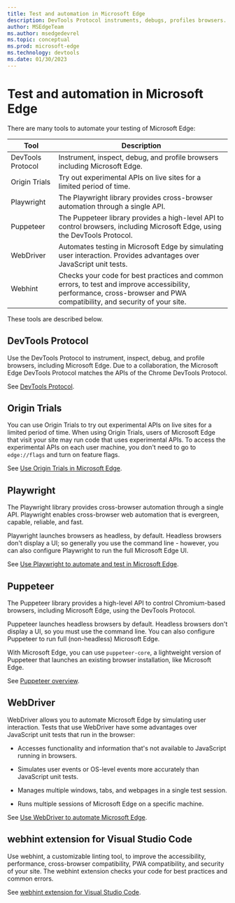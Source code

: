 ```yaml
---
title: Test and automation in Microsoft Edge
description: DevTools Protocol instruments, debugs, profiles browsers.  Origin Trials to try experimental APIs.  Playwright cross-browser automation via 1 API.  Puppeteer API automates via DevTools Protocol.  WebDriver simulates user interaction.  webhint linting checks for errors, best practices.
author: MSEdgeTeam
ms.author: msedgedevrel
ms.topic: conceptual
ms.prod: microsoft-edge
ms.technology: devtools
ms.date: 01/30/2023
---
```

# Test and automation in Microsoft Edge

There are many tools to automate your testing of Microsoft Edge:

| Tool | Description |
| --- | --- |
| DevTools Protocol | Instrument, inspect, debug, and profile browsers including Microsoft Edge. |
| Origin Trials | Try out experimental APIs on live sites for a limited period of time. |
| Playwright | The Playwright library provides cross-browser automation through a single API. |
| Puppeteer | The Puppeteer library provides a high-level API to control browsers, including Microsoft Edge, using the DevTools Protocol. |
| WebDriver | Automates testing in Microsoft Edge by simulating user interaction.  Provides advantages over JavaScript unit tests. |
| Webhint | Checks your code for best practices and common errors, to test and improve accessibility, performance, cross-browser and PWA compatibility, and security of your site. |

These tools are described below.


<!-- ====================================================================== -->
## DevTools Protocol

Use the DevTools Protocol to instrument, inspect, debug, and profile browsers, including Microsoft Edge. Due to a collaboration, the Microsoft Edge DevTools Protocol matches the APIs of the Chrome DevTools Protocol.

See [DevTools Protocol](devtools-protocol.md).


<!-- ====================================================================== -->
## Origin Trials

You can use Origin Trials to try out experimental APIs on live sites for a limited period of time.  When using Origin Trials, users of Microsoft Edge that visit your site may run code that uses experimental APIs.  To access the experimental APIs on each user machine, you don't need to go to `edge://flags` and turn on feature flags.

See [Use Origin Trials in Microsoft Edge](../origin-trials/index.md).


<!-- ====================================================================== -->
## Playwright

The Playwright library provides cross-browser automation through a single API.  Playwright enables cross-browser web automation that is evergreen, capable, reliable, and fast.

Playwright launches browsers as headless, by default.  Headless browsers don't display a UI; so generally you use the command line - however, you can also configure Playwright to run the full Microsoft Edge UI.

See [Use Playwright to automate and test in Microsoft Edge](../playwright/index.md).


<!-- ====================================================================== -->
## Puppeteer

The Puppeteer library provides a high-level API to control Chromium-based browsers, including Microsoft Edge, using the DevTools Protocol.

Puppeteer launches headless browsers by default.  Headless browsers don't display a UI, so you must use the command line.  You can also configure Puppeteer to run full (non-headless) Microsoft Edge.

With Microsoft Edge, you can use `puppeteer-core`, a lightweight version of Puppeteer that launches an existing browser installation, like Microsoft Edge.

See [Puppeteer overview](../puppeteer/index.md).


<!-- ====================================================================== -->
## WebDriver

WebDriver allows you to automate Microsoft Edge by simulating user interaction.  Tests that use WebDriver have some advantages over JavaScript unit tests that run in the browser:

*  Accesses functionality and information that's not available to JavaScript running in browsers.

*  Simulates user events or OS-level events more accurately than JavaScript unit tests.

*  Manages multiple windows, tabs, and webpages in a single test session.

*  Runs multiple sessions of Microsoft Edge on a specific machine.

See [Use WebDriver to automate Microsoft Edge](../webdriver-chromium/index.md).


<!-- ====================================================================== -->
## webhint extension for Visual Studio Code

Use webhint, a customizable linting tool, to improve the accessibility, performance, cross-browser compatibility, PWA compatibility, and security of your site.  The webhint extension checks your code for best practices and common errors.

See [webhint extension for Visual Studio Code](webhint.md).
